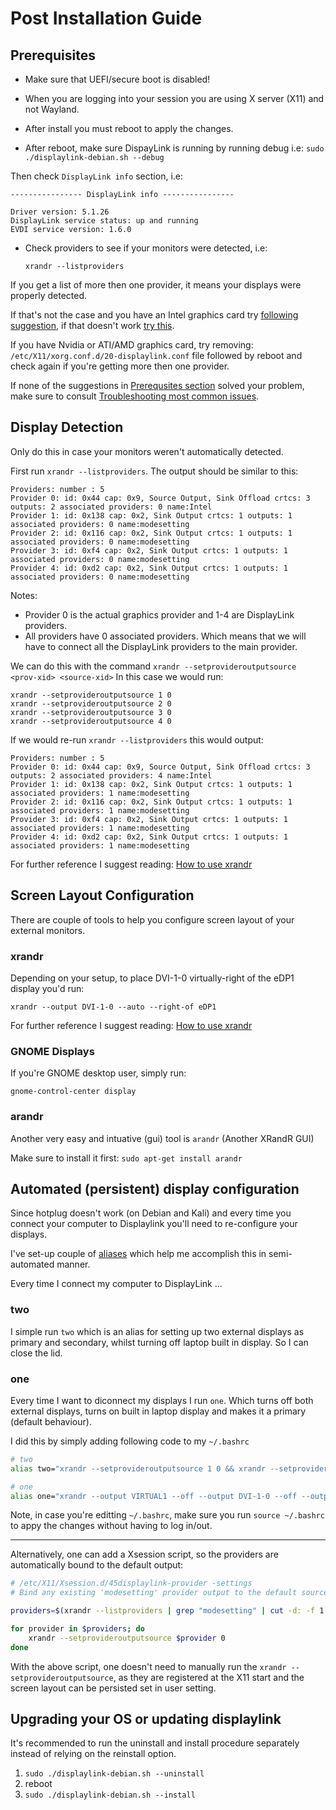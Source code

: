 # Post Installation Guide

## Prerequisites

* Make sure that UEFI/secure boot is disabled!

* When you are logging into your session you are using X server (X11) and not Wayland.

* After install you must reboot to apply the changes.

* After reboot, make sure DispayLink is running by running debug i.e: `sudo ./displaylink-debian.sh --debug`

Then check `DisplayLink info` section, i.e:

```
---------------- DisplayLink info ----------------

Driver version: 5.1.26
DisplayLink service status: up and running
EVDI service version: 1.6.0
```

* Check providers to see if your monitors were detected, i.e:

  ```xrandr --listproviders```

If you get a list of more then one provider, it means your displays were properly detected. 

If that's not the case and you have an Intel graphics card try [following suggestion](https://github.com/AdnanHodzic/displaylink-debian/issues/228#issuecomment-467889348), if that doesn't work [try this](https://github.com/AdnanHodzic/displaylink-debian/issues/236#issuecomment-471213411).

If you have Nvidia or ATI/AMD graphics card, try removing: `/etc/X11/xorg.conf.d/20-displaylink.conf` file followed by reboot and check again if you're getting more then one provider. 

If none of the suggestions in [Prerequsites section](#prerequisites) solved your problem, make sure to consult [Troubleshooting most common issues](common-issues.md).

## Display Detection

Only do this in case your monitors weren't automatically detected.

First run `xrandr --listproviders`. 
The output should be similar to this:
```
Providers: number : 5
Provider 0: id: 0x44 cap: 0x9, Source Output, Sink Offload crtcs: 3 outputs: 2 associated providers: 0 name:Intel
Provider 1: id: 0x138 cap: 0x2, Sink Output crtcs: 1 outputs: 1 associated providers: 0 name:modesetting
Provider 2: id: 0x116 cap: 0x2, Sink Output crtcs: 1 outputs: 1 associated providers: 0 name:modesetting
Provider 3: id: 0xf4 cap: 0x2, Sink Output crtcs: 1 outputs: 1 associated providers: 0 name:modesetting
Provider 4: id: 0xd2 cap: 0x2, Sink Output crtcs: 1 outputs: 1 associated providers: 0 name:modesetting
```
Notes:
* Provider 0 is the actual graphics provider and 1-4 are DisplayLink providers.
* All providers have 0 associated providers. Which means that we will have to connect all the DisplayLink providers to the main provider. 

We can do this with the command `xrandr --setprovideroutputsource <prov-xid> <source-xid>`
In this case we would run:
```
xrandr --setprovideroutputsource 1 0
xrandr --setprovideroutputsource 2 0
xrandr --setprovideroutputsource 3 0
xrandr --setprovideroutputsource 4 0
```
If we would re-run `xrandr --listproviders` this would output:
```
Providers: number : 5
Provider 0: id: 0x44 cap: 0x9, Source Output, Sink Offload crtcs: 3 outputs: 2 associated providers: 4 name:Intel
Provider 1: id: 0x138 cap: 0x2, Sink Output crtcs: 1 outputs: 1 associated providers: 1 name:modesetting
Provider 2: id: 0x116 cap: 0x2, Sink Output crtcs: 1 outputs: 1 associated providers: 1 name:modesetting
Provider 3: id: 0xf4 cap: 0x2, Sink Output crtcs: 1 outputs: 1 associated providers: 1 name:modesetting
Provider 4: id: 0xd2 cap: 0x2, Sink Output crtcs: 1 outputs: 1 associated providers: 1 name:modesetting
```

For further reference I suggest reading: 
[How to use xrandr](https://web.archive.org/web/20180224075928/https://pkg-xorg.alioth.debian.org/howto/use-xrandr.html)

## Screen Layout Configuration

There are couple of tools to help you configure screen layout of your external monitors. 

### xrandr

Depending on your setup, to place DVI-1-0 virtually-right of the eDP1 display you'd run:

```xrandr --output DVI-1-0 --auto --right-of eDP1```

For further reference I suggest reading: 
[How to use xrandr](https://web.archive.org/web/20180224075928/https://pkg-xorg.alioth.debian.org/howto/use-xrandr.html)

### GNOME Displays

If you're GNOME desktop user, simply run:

```gnome-control-center display```

### arandr

Another very easy and intuative (gui) tool is ```arandr``` (Another XRandR GUI) 

Make sure to install it first: ```sudo apt-get install arandr```

## Automated (persistent) display configuration

Since hotplug doesn't work (on Debian and Kali) and every time you connect your computer to Displaylink you'll need to re-configure your displays.

I've set-up couple of [aliases](http://www.linfo.org/alias.html) which help me accomplish this in semi-automated manner.

Every time I connect my computer to DisplayLink ...

### two

I simple run ```two``` which is an alias for setting up two external displays as primary and secondary, whilst turning off laptop built in display. So I can close the lid.

### one

Every time I want to diconnect my displays I run ```one```. Which turns off both external displays, turns on built in laptop display and makes it a primary (default behaviour).

I did this by simply adding following code to my ```~/.bashrc```

```bash
# two
alias two="xrandr --setprovideroutputsource 1 0 && xrandr --setprovideroutputsource 2 0 && xrandr --output VIRTUAL1 --off --output DVI-1-0 --primary --auto --pos 0x0 --rotate normal --output DP1 --off --output HDMI2 --off --output HDMI1 --off --output eDP1 --off --output DVI-2-1 --auto --pos 1680x0 --rotate normal"

# one
alias one="xrandr --output VIRTUAL1 --off --output DVI-1-0 --off --output DP1 --off --output HDMI2 --off --output HDMI1 --off --output eDP1 --primary --mode 1366x768 --pos 0x0 --rotate normal --output DVI-2-1 --off"
```

Note, in case you're editting ```~/.bashrc```, make sure you run ```source ~/.bashrc``` to appy the changes without having to log in/out.

---
Alternatively, one can add a Xsession script, so the providers are automatically bound to the default output:
```bash
# /etc/X11/Xsession.d/45displaylink-provider -settings
# Bind any existing 'modesetting' provider output to the default source

providers=$(xrandr --listproviders | grep "modesetting" | cut -d: -f 1 | cut -d ' ' -f 2 | grep -v 0)

for provider in $providers; do
    xrandr --setprovideroutputsource $provider 0
done
```

With the above script, one doesn't need to manually run the `xrandr --setprovideroutputsource`, as they are registered at the X11 start and the screen layout can be persisted set in user setting.

## Upgrading your OS or updating displaylink
It's recommended to run the uninstall and install procedure separately instead of relying on the reinstall option.
1. `sudo ./displaylink-debian.sh --uninstall`
2. reboot
3. `sudo ./displaylink-debian.sh --install`


